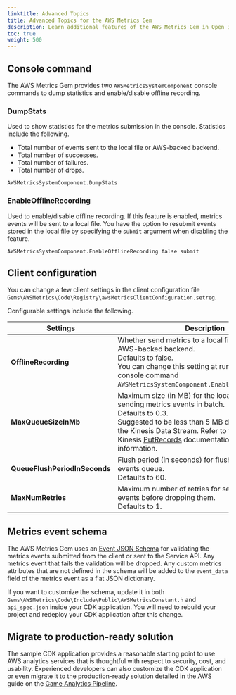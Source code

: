 ```yaml
---
linktitle: Advanced Topics
title: Advanced Topics for the AWS Metrics Gem
description: Learn additional features of the AWS Metrics Gem in Open 3D Engine (O3DE) that go beyond the basics.
toc: true
weight: 500
---
```


## Console command

The AWS Metrics Gem provides two `AWSMetricsSystemComponent` console commands to dump statistics and enable/disable offline recording.

### DumpStats

Used to show statistics for the metrics submission in the console. Statistics include the following.

* Total number of events sent to the local file or AWS-backed backend.
* Total number of successes.
* Total number of failures.
* Total number of drops.

```console
AWSMetricsSystemComponent.DumpStats
```

### EnableOfflineRecording

Used to enable/disable offline recording. If this feature is enabled, metrics events will be sent to a local file. You have the option to resubmit events stored in the local file by specifying the `submit` argument when disabling the feature.

```console
AWSMetricsSystemComponent.EnableOfflineRecording false submit
```

## Client configuration

You can change a few client settings in the client configuration file `Gems\AWSMetrics\Code\Registry\awsMetricsClientConfiguration.setreg`.

Configurable settings include the following.

| Settings | Description |
| --- | --- |
| **OfflineRecording** | Whether send metrics to a local file instead of the AWS-backed backend. <br> Defaults to false. <br> You can change this setting at runtime using the console command `AWSMetricsSystemComponent.EnableOfflineRecording`. |
| **MaxQueueSizeInMb** | Maximum size (in MB) for the local buffer for sending metrics events in batch. <br> Defaults to 0.3. <br> Suggested to be less than 5 MB due to the limit for the Kinesis Data Stream. Refer to the Amazon Kinesis [PutRecords](https://docs.aws.amazon.com/kinesis/latest/APIReference/API_PutRecords.html) documentation for more information.
| **QueueFlushPeriodInSeconds** | Flush period (in seconds) for flushing the metrics events queue. <br> Defaults to 60. |
| **MaxNumRetries** | Maximum number of retries for sending metrics events before dropping them. <br> Defaults to 1. |

## Metrics event schema

The AWS Metrics Gem uses an [Event JSON Schema](./event-schema.md) for validating the metrics events submitted from the client or sent to the Service API. Any metrics event that fails the validation will be dropped. Any custom metrics attributes that are not defined in the schema will be added to the `event_data` field of the metrics event as a flat JSON dictionary.

If you want to customize the schema, update it in both `Gems\AWSMetrics\Code\Include\Public\AWSMetricsConstant.h` and `api_spec.json` inside your CDK application. You will need to rebuild your project and redeploy your CDK application after this change.

## Migrate to production-ready solution

The sample CDK application provides a reasonable starting point to use AWS analytics services that is thoughtful with respect to security, cost, and usability. Experienced developers can also customize the CDK application or even migrate it to the production-ready solution detailed in the AWS guide on the [Game Analytics Pipeline](https://aws.amazon.com/solutions/implementations/game-analytics-pipeline/).
